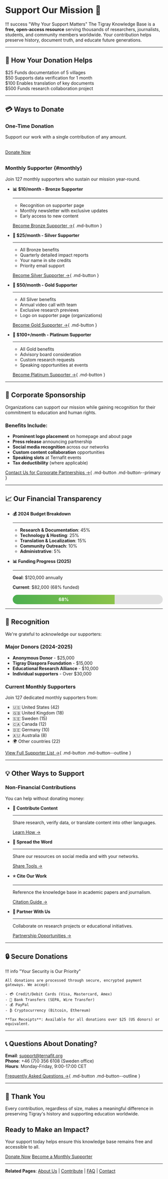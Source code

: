 # Support Our Mission 💝

!!! success "Why Your Support Matters"
    The Tigray Knowledge Base is a **free, open-access resource** serving thousands of researchers, journalists, students, and community members worldwide. Your contribution helps preserve history, document truth, and educate future generations.

---

## 🎯 How Your Donation Helps

<div class="impact-stats" markdown>

<div class="impact-stats-grid">

<div class="impact-stat">
<span class="impact-stat-number">$25</span>
<span class="impact-stat-label">Funds documentation of 5 villages</span>
</div>

<div class="impact-stat">
<span class="impact-stat-number">$50</span>
<span class="impact-stat-label">Supports data verification for 1 month</span>
</div>

<div class="impact-stat">
<span class="impact-stat-number">$100</span>
<span class="impact-stat-label">Enables translation of key documents</span>
</div>

<div class="impact-stat">
<span class="impact-stat-number">$500</span>
<span class="impact-stat-label">Funds research collaboration project</span>
</div>

</div>

</div>

---

## 💳 Ways to Donate

### One-Time Donation

Support our work with a single contribution of any amount.

<div class="donation-cta-buttons" style="justify-content: flex-start; margin: 2rem 0;">
<a href="https://ternafit.org/donate" class="donation-cta-primary" target="_blank" rel="noopener">Donate Now</a>
</div>

### Monthly Supporter {#monthly}

Join 127 monthly supporters who sustain our mission year-round.

<div class="grid cards" markdown>

- **📊 $10/month - Bronze Supporter**
  
    ---
    
    - Recognition on supporter page
    - Monthly newsletter with exclusive updates
    - Early access to new content
    
    [Become Bronze Supporter →](https://ternafit.org/donate?monthly=10){ .md-button }

- **🥈 $25/month - Silver Supporter**
  
    ---
    
    - All Bronze benefits
    - Quarterly detailed impact reports
    - Your name in site credits
    - Priority email support
    
    [Become Silver Supporter →](https://ternafit.org/donate?monthly=25){ .md-button }

- **🥇 $50/month - Gold Supporter**
  
    ---
    
    - All Silver benefits
    - Annual video call with team
    - Exclusive research previews
    - Logo on supporter page (organizations)
    
    [Become Gold Supporter →](https://ternafit.org/donate?monthly=50){ .md-button }

- **💎 $100+/month - Platinum Supporter**
  
    ---
    
    - All Gold benefits
    - Advisory board consideration
    - Custom research requests
    - Speaking opportunities at events
    
    [Become Platinum Supporter →](https://ternafit.org/donate?monthly=100){ .md-button }

</div>

---

## 🏢 Corporate Sponsorship

Organizations can support our mission while gaining recognition for their commitment to education and human rights.

### Benefits Include:

- **Prominent logo placement** on homepage and about page
- **Press release** announcing partnership
- **Social media recognition** across our networks
- **Custom content collaboration** opportunities
- **Speaking slots** at Ternafit events
- **Tax deductibility** (where applicable)

[Contact Us for Corporate Partnerships →](mailto:support@ternafit.org){ .md-button .md-button--primary }

---

## 📈 Our Financial Transparency

<div class="grid cards" markdown>

- **💰 2024 Budget Breakdown**
  
    ---
    
    - **Research & Documentation**: 45%
    - **Technology & Hosting**: 25%
    - **Translation & Localization**: 15%
    - **Community Outreach**: 10%
    - **Administrative**: 5%

- **📊 Funding Progress (2025)**
  
    ---
    
    **Goal**: $120,000 annually
    
    **Current**: $82,000 (68% funded)
    
    <div class="progress-bar" style="background: #e0e0e0; height: 30px; border-radius: 15px; overflow: hidden; margin-top: 1rem;">
    <div class="progress-fill" data-width="68%" style="background: linear-gradient(90deg, #4caf50, #8bc34a); height: 100%; width: 68%; display: flex; align-items: center; justify-content: center; color: white; font-weight: bold; transition: width 2s ease;">68%</div>
    </div>

</div>

---

## 🌟 Recognition

We're grateful to acknowledge our supporters:

### Major Donors (2024-2025)

- **Anonymous Donor** - $25,000
- **Tigray Diaspora Foundation** - $15,000
- **Educational Research Alliance** - $10,000
- **Individual supporters** - Over $30,000

### Current Monthly Supporters

Join 127 dedicated monthly supporters from:
- 🇺🇸 United States (42)
- 🇬🇧 United Kingdom (18)
- 🇸🇪 Sweden (15)
- 🇨🇦 Canada (12)
- 🇩🇪 Germany (10)
- 🇦🇺 Australia (8)
- 🌍 Other countries (22)

[View Full Supporter List →](supporters.md){ .md-button .md-button--outline }

---

## 💡 Other Ways to Support

### Non-Financial Contributions

You can help without donating money:

<div class="grid cards" markdown>

- **📝 Contribute Content**
  
    ---
    
    Share research, verify data, or translate content into other languages.
    
    [Learn How →](contribute.md)

- **📢 Spread the Word**
  
    ---
    
    Share our resources on social media and with your networks.
    
    [Share Tools →](#social-share)

- **⭐ Cite Our Work**
  
    ---
    
    Reference the knowledge base in academic papers and journalism.
    
    [Citation Guide →](resources/citations.md)

- **🤝 Partner With Us**
  
    ---
    
    Collaborate on research projects or educational initiatives.
    
    [Partnership Opportunities →](partnerships.md)

</div>

---

## 🔒 Secure Donations

!!! info "Your Security is Our Priority"
    
    All donations are processed through secure, encrypted payment gateways. We accept:
    
    - 💳 Credit/Debit Cards (Visa, Mastercard, Amex)
    - 🏦 Bank Transfers (SEPA, Wire Transfer)
    - 💰 PayPal
    - ₿ Cryptocurrency (Bitcoin, Ethereum)
    
    **Tax Receipts**: Available for all donations over $25 (US donors) or equivalent.

---

## 📞 Questions About Donating?

**Email**: support@ternafit.org  
**Phone**: +46 (7)0 356 6108 (Sweden office)  
**Hours**: Monday-Friday, 9:00-17:00 CET

[Frequently Asked Questions →](faq.md){ .md-button .md-button--outline }

---

## 🙏 Thank You

Every contribution, regardless of size, makes a meaningful difference in preserving Tigray's history and supporting education worldwide.

<div class="donation-banner" markdown>

## Ready to Make an Impact?

Your support today helps ensure this knowledge base remains free and accessible to all.

<div class="donation-cta-buttons">
<a href="https://ternafit.org/donate" class="donation-cta-primary" target="_blank" rel="noopener">Donate Now</a>
<a href="#monthly" class="donation-cta-secondary">Become a Monthly Supporter</a>
</div>

</div>

---

**Related Pages**: [About Us](about.md) | [Contribute](contribute.md) | [FAQ](faq.md) | [Contact](contact.md)
